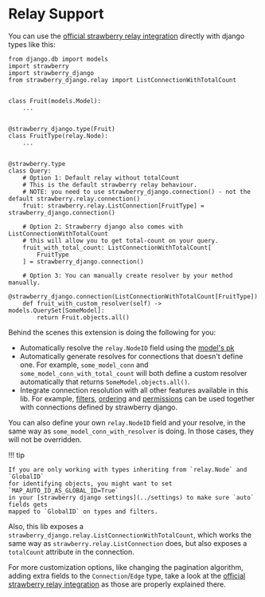 # Relay Support

You can use the [official strawberry relay integration](https://strawberry.rocks/docs/guides/relay)
directly with django types like this:

```{.python title=types.py}
from django.db import models
import strawberry
import strawberry_django
from strawberry_django.relay import ListConnectionWithTotalCount


class Fruit(models.Model):
    ...


@strawberry_django.type(Fruit)
class FruitType(relay.Node):
    ...


@strawberry.type
class Query:
    # Option 1: Default relay without totalCount
    # This is the default strawberry relay behaviour.
    # NOTE: you need to use strawberry_django.connection() - not the default strawberry.relay.connection()
    fruit: strawberry.relay.ListConnection[FruitType] = strawberry_django.connection()

    # Option 2: Strawberry django also comes with ListConnectionWithTotalCount
    # this will allow you to get total-count on your query.
    fruit_with_total_count: ListConnectionWithTotalCount[
        FruitType
    ] = strawberry_django.connection()

    # Option 3: You can manually create resolver by your method manually.
    @strawberry_django.connection(ListConnectionWithTotalCount[FruitType])
    def fruit_with_custom_resolver(self) -> models.QuerySet[SomeModel]:
        return Fruit.objects.all()
```

Behind the scenes this extension is doing the following for you:

- Automatically resolve the `relay.NodeID` field using the [model's pk](https://docs.djangoproject.com/en/4.2/ref/models/fields/#django.db.models.Field.primary_key)
- Automatically generate resolves for connections that doesn't define one. For example,
  `some_model_conn` and `some_model_conn_with_total_count` will both define a custom resolver
  automatically that returns `SomeModel.objects.all()`.
- Integrate connection resolution with all other features available in this lib. For example,
  [filters](filters.md), [ordering](ordering.md) and
  [permissions](permissions.md) can be used together with connections defined
  by strawberry django.

You can also define your own `relay.NodeID` field and your resolve, in the same way as
`some_model_conn_with_resolver` is doing. In those cases, they will not be overridden.

!!! tip

    If you are only working with types inheriting from `relay.Node` and `GlobalID`
    for identifying objects, you might want to set `MAP_AUTO_ID_AS_GLOBAL_ID=True`
    in your [strawberry django settings](../settings) to make sure `auto` fields gets
    mapped to `GlobalID` on types and filters.

Also, this lib exposes a `strawberry_django.relay.ListConnectionWithTotalCount`, which works
the same way as `strawberry.relay.ListConnection` does, but also exposes a
`totalCount` attribute in the connection.

For more customization options, like changing the pagination algorithm, adding extra fields
to the `Connection`/`Edge` type, take a look at the
[official strawberry relay integration](https://strawberry.rocks/docs/guides/relay)
as those are properly explained there.

